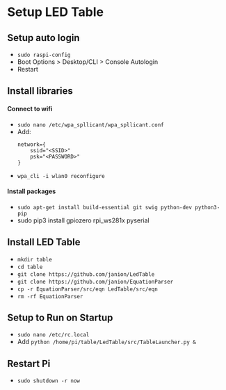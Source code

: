 # Setup LED Table #

## Setup auto login ##
- ```sudo raspi-config```
- Boot Options > Desktop/CLI > Console Autologin
- Restart

## Install libraries ##
#### Connect to wifi ####
- ```sudo nano /etc/wpa_spllicant/wpa_spllicant.conf```
- Add:
  ```
  network={
      ssid="<SSID>"
      psk="<PASSWORD>"
  }
  ```
- ```wpa_cli -i wlan0 reconfigure```
#### Install packages ####
- ```sudo apt-get install build-essential git swig python-dev python3-pip```
- sudo pip3 install gpiozero rpi_ws281x pyserial

## Install LED Table ##
- ```mkdir table```
- ```cd table```
- ```git clone https://github.com/janion/LedTable```
- ```git clone https://github.com/janion/EquationParser```
- ```cp -r EquationParser/src/eqn LedTable/src/eqn```
- ```rm -rf EquationParser```

## Setup to Run on Startup
- ```sudo nano /etc/rc.local```
- Add ```python /home/pi/table/LedTable/src/TableLauncher.py &```

## Restart Pi ##
- ```sudo shutdown -r now```
